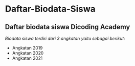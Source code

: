 Daftar-Biodata-Siswa
==
Daftar biodata siswa Dicoding Academy
--
*Biodata siswa terdiri dari 3 angkatan yaitu sebagai berikut:*
- Angkatan 2019
- Angkatan 2020
- Angkatan 2021
